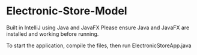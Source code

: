 # Electronic-Store-Model

Built in IntelliJ using Java and JavaFX
Please ensure Java and JavaFX are installed and working before running.

To start the application, compile the files, then run ElectronicStoreApp.java

